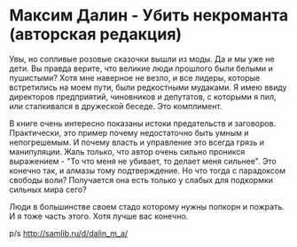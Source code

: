 # Максим Далин - Убить некроманта (авторская редакция)

Увы, но сопливые розовые сказочки вышли из моды. Да и мы уже не дети. Вы правда верите, что великие люди прошлого были белыми и пушистыми? Хотя мне наверное не везло, и все лидеры, которые встретились на моем пути, были редкостными мудаками. Я имею ввиду директоров предприятий, чиновников и депутатов, с которыми я пил, или сталкивался в дружеской беседе. Это комплимент.

В книге очень интересно показаны истоки предательств и заговоров. Практически, это пример почему недостаточно быть умным и непогрешемым. И почему власть и управление это всегда грязь и манипуляции. Жаль только, что автор очень сильно проникся выражением - "То что меня не убивает, то делает меня сильнее". Это конечно так, и алмазы тому подтверждение. Но что тогда с парадоксом свободы воли? Получается она есть только у слабых для подкормки сильных мира сего? 

Люди в большинстве своем стадо которому нужны попкорн и пожрать. И я тоже часть этого. Хотя лучше вас конечно. 

p/s
http://samlib.ru/d/dalin_m_a/
